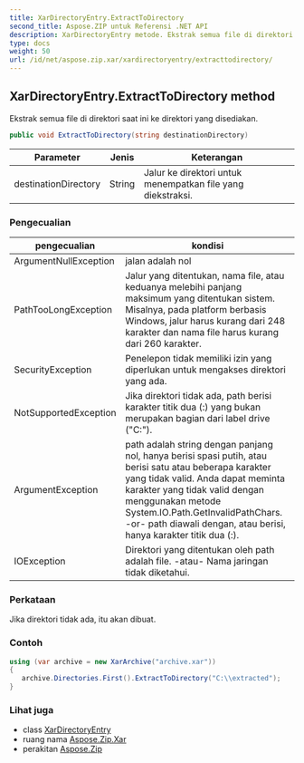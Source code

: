 ```yaml
---
title: XarDirectoryEntry.ExtractToDirectory
second_title: Aspose.ZIP untuk Referensi .NET API
description: XarDirectoryEntry metode. Ekstrak semua file di direktori saat ini ke direktori yang disediakan.
type: docs
weight: 50
url: /id/net/aspose.zip.xar/xardirectoryentry/extracttodirectory/
---
```

## XarDirectoryEntry.ExtractToDirectory method

Ekstrak semua file di direktori saat ini ke direktori yang disediakan.

```csharp
public void ExtractToDirectory(string destinationDirectory)
```

| Parameter | Jenis | Keterangan |
| --- | --- | --- |
| destinationDirectory | String | Jalur ke direktori untuk menempatkan file yang diekstraksi. |

### Pengecualian

| pengecualian | kondisi |
| --- | --- |
| ArgumentNullException | jalan adalah nol |
| PathTooLongException | Jalur yang ditentukan, nama file, atau keduanya melebihi panjang maksimum yang ditentukan sistem. Misalnya, pada platform berbasis Windows, jalur harus kurang dari 248 karakter dan nama file harus kurang dari 260 karakter. |
| SecurityException | Penelepon tidak memiliki izin yang diperlukan untuk mengakses direktori yang ada. |
| NotSupportedException | Jika direktori tidak ada, path berisi karakter titik dua (:) yang bukan merupakan bagian dari label drive ("C:\"). |
| ArgumentException | path adalah string dengan panjang nol, hanya berisi spasi putih, atau berisi satu atau beberapa karakter yang tidak valid. Anda dapat meminta karakter yang tidak valid dengan menggunakan metode System.IO.Path.GetInvalidPathChars. -or- path diawali dengan, atau berisi, hanya karakter titik dua (:). |
| IOException | Direktori yang ditentukan oleh path adalah file. -atau- Nama jaringan tidak diketahui. |

### Perkataan

Jika direktori tidak ada, itu akan dibuat.

### Contoh

```csharp
using (var archive = new XarArchive("archive.xar")) 
{
   archive.Directories.First().ExtractToDirectory("C:\\extracted");
}
```

### Lihat juga

* class [XarDirectoryEntry](../)
* ruang nama [Aspose.Zip.Xar](../../xardirectoryentry/)
* perakitan [Aspose.Zip](../../../)


